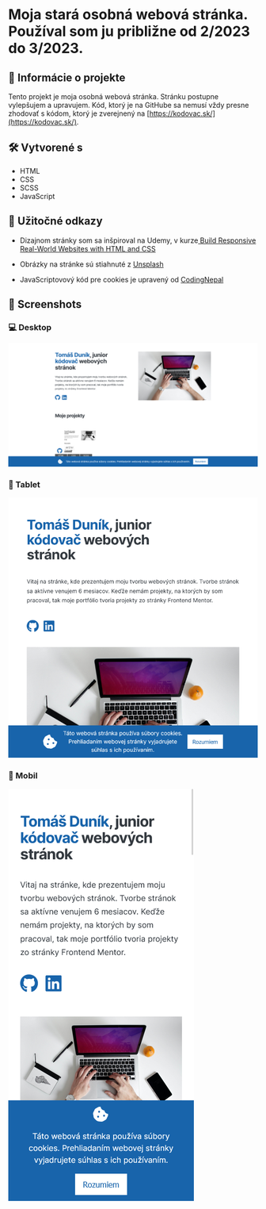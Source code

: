 # Moja stará osobná webová stránka. Používal som ju približne od 2/2023 do 3/2023.

## 📝 Informácie o projekte

Tento projekt je moja osobná webová stránka. Stránku postupne vylepšujem a upravujem. Kód, ktorý je na GitHube sa nemusí vždy presne zhodovať s kódom, ktorý je zverejnený na [https://kodovac.sk/](https://kodovac.sk/).

## 🛠️ Vytvorené s

- HTML
- CSS
- SCSS
- JavaScript

## 🧭 Užitočné odkazy

- Dizajnom stránky som sa inšpiroval na Udemy, v kurze[ Build Responsive Real-World Websites with HTML and CSS](https://www.udemy.com/course/design-and-develop-a-killer-website-with-html5-and-css3/)

- Obrázky na stránke sú stiahnuté z [Unsplash](https://unsplash.com/)

- JavaScriptovový kód pre cookies je upravený od [CodingNepal](https://www.codingnepalweb.com/cookie-consent-box-using-html-css-javascript/)

## 📸 Screenshots

### 💻 Desktop

![](./images/screenshots/screenshot-desktop.png)

### 📱 Tablet

![](./images/screenshots/screenshot-tablet.png)

### 📱 Mobil

![](./images/screenshots/screenshot-mobil.png)
